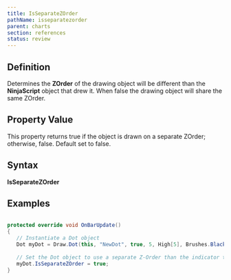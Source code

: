 ```yaml
---
title: IsSeparateZOrder
pathName: isseparatezorder
parent: charts
section: references
status: review
---
```


## Definition

Determines the **ZOrder** of the drawing object will be different than the **NinjaScript** object that drew it. When false the drawing object will share the same ZOrder.

## Property Value

This property returns true if the object is drawn on a separate ZOrder; otherwise, false. Default set to false.

## Syntax

**IsSeparateZOrder**

## Examples

```csharp

protected override void OnBarUpdate()
{
   // Instantiate a Dot object
   Dot myDot = Draw.Dot(this, "NewDot", true, 5, High[5], Brushes.Black);
 
   // Set the Dot object to use a separate Z-Order than the indicator that created it
   myDot.IsSeparateZOrder = true;
}
```
